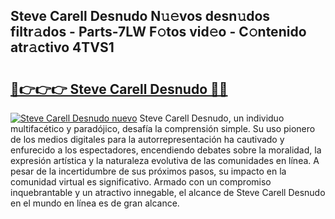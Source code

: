 ## Steve Carell Desnudo N𝚞𝚎vos desn𝚞dos filtr𝚊dos - Parts-7LW F𝚘tos vid𝚎o - C𝚘ntenido atr𝚊ctivo 4TVS1

# <h2><a href="http://mb9wrjw.tromn.icu/?c=Steve+Carell+Desnudo">🔗👉👉👉 Steve Carell Desnudo 🔗🔗</a></h2>

[![Steve Carell Desnudo nuevo](https://i.imgur.com/pEAQMta.gif)](http://mb9wrjw.tromn.icu/?c=Steve+Carell+Desnudo)
Steve Carell Desnudo, un individuo multifacético y paradójico, desafía la comprensión simple. Su uso pionero de los medios digitales para la autorrepresentación ha cautivado y enfurecido a los espectadores, encendiendo debates sobre la moralidad, la expresión artística y la naturaleza evolutiva de las comunidades en línea. A pesar de la incertidumbre de sus próximos pasos, su impacto en la comunidad virtual es significativo. Armado con un compromiso inquebrantable y un atractivo innegable, el alcance de Steve Carell Desnudo en el mundo en línea es de gran alcance.
